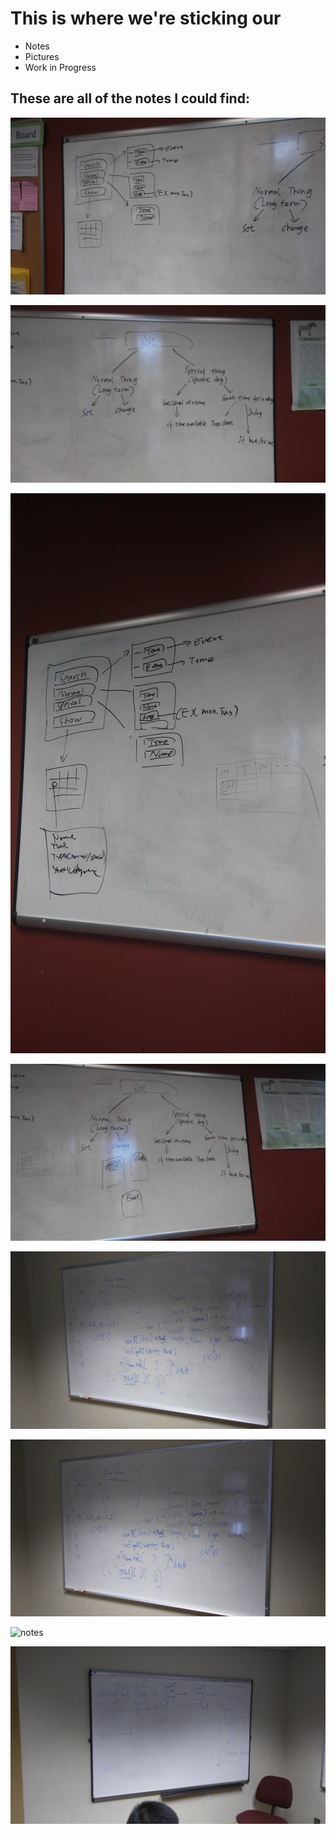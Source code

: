 # This is where we're sticking our 
* Notes 
* Pictures
* Work in Progress

  
##   
## These are all of the notes I could find:

![notes](https://github.com/codemasa/422Project2/blob/master/Other%20Files/20170509_163643.jpg)

![notes](https://github.com/codemasa/422Project2/blob/master/Other%20Files/20170509_163704.jpg)

![notes](https://github.com/codemasa/422Project2/blob/master/Other%20Files/20170509_180035.jpg)

![notes](https://github.com/codemasa/422Project2/blob/master/Other%20Files/20170509_180045.jpg)

![notes](https://github.com/codemasa/422Project2/blob/master/Other%20Files/20170525_132140.jpg)

![notes](https://github.com/codemasa/422Project2/blob/master/Other%20Files/20170525_132143.jpg)

![notes](https://github.com/codemasa/422Project2/blob/master/Other%20Files/20170525-132458.jpg)

![notes](https://github.com/codemasa/422Project2/blob/master/Other%20Files/20170530_162021.jpg)
